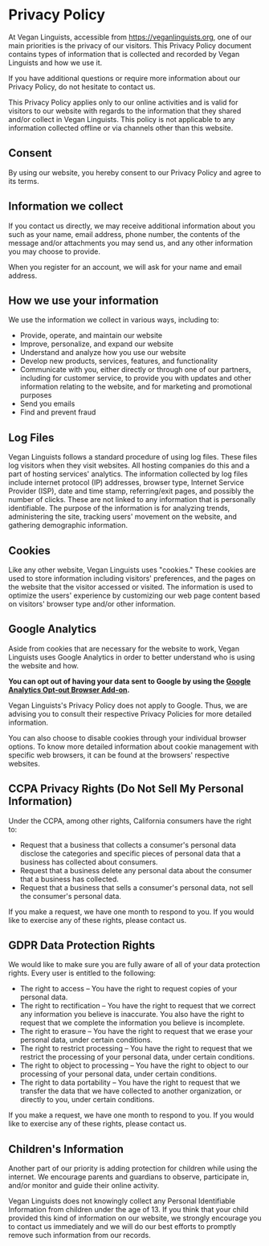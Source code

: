 # Privacy Policy

At Vegan Linguists, accessible from https://veganlinguists.org, one of our main priorities is the privacy of our visitors. This Privacy Policy document contains types of information that is collected and recorded by Vegan Linguists and how we use it.

If you have additional questions or require more information about our Privacy Policy, do not hesitate to contact us.

This Privacy Policy applies only to our online activities and is valid for visitors to our website with regards to the information that they shared and/or collect in Vegan Linguists. This policy is not applicable to any information collected offline or via channels other than this website.

## Consent

By using our website, you hereby consent to our Privacy Policy and agree to its terms.

## Information we collect

If you contact us directly, we may receive additional information about you such as your name, email address, phone number, the contents of the message and/or attachments you may send us, and any other information you may choose to provide.

When you register for an account, we will ask for your name and email address.

## How we use your information

We use the information we collect in various ways, including to:

-   Provide, operate, and maintain our website
-   Improve, personalize, and expand our website
-   Understand and analyze how you use our website
-   Develop new products, services, features, and functionality
-   Communicate with you, either directly or through one of our partners, including for customer service, to provide you with updates and other information relating to the website, and for marketing and promotional purposes
-   Send you emails
-   Find and prevent fraud

## Log Files

Vegan Linguists follows a standard procedure of using log files. These files log visitors when they visit websites. All hosting companies do this and a part of hosting services' analytics. The information collected by log files include internet protocol (IP) addresses, browser type, Internet Service Provider (ISP), date and time stamp, referring/exit pages, and possibly the number of clicks. These are not linked to any information that is personally identifiable. The purpose of the information is for analyzing trends, administering the site, tracking users' movement on the website, and gathering demographic information.

## Cookies

Like any other website, Vegan Linguists uses "cookies." These cookies are used to store information including visitors' preferences, and the pages on the website that the visitor accessed or visited. The information is used to optimize the users' experience by customizing our web page content based on visitors' browser type and/or other information.

## Google Analytics

Aside from cookies that are necessary for the website to work, Vegan Linguists uses Google Analytics in order to better understand who is using the website and how.

**You can opt out of having your data sent to Google by using the [Google Analytics Opt-out Browser Add-on](https://tools.google.com/dlpage/gaoptout).**

Vegan Linguists's Privacy Policy does not apply to Google. Thus, we are advising you to consult their respective Privacy Policies for more detailed information.

You can also choose to disable cookies through your individual browser options. To know more detailed information about cookie management with specific web browsers, it can be found at the browsers' respective websites.

## CCPA Privacy Rights (Do Not Sell My Personal Information)

Under the CCPA, among other rights, California consumers have the right to:

-   Request that a business that collects a consumer's personal data disclose the categories and specific pieces of personal data that a business has collected about consumers.
-   Request that a business delete any personal data about the consumer that a business has collected.
-   Request that a business that sells a consumer's personal data, not sell the consumer's personal data.

If you make a request, we have one month to respond to you. If you would like to exercise any of these rights, please contact us.

## GDPR Data Protection Rights

We would like to make sure you are fully aware of all of your data protection rights. Every user is entitled to the following:

-   The right to access – You have the right to request copies of your personal data.
-   The right to rectification – You have the right to request that we correct any information you believe is inaccurate. You also have the right to request that we complete the information you believe is incomplete.
-   The right to erasure – You have the right to request that we erase your personal data, under certain conditions.
-   The right to restrict processing – You have the right to request that we restrict the processing of your personal data, under certain conditions.
-   The right to object to processing – You have the right to object to our processing of your personal data, under certain conditions.
-   The right to data portability – You have the right to request that we transfer the data that we have collected to another organization, or directly to you, under certain conditions.

If you make a request, we have one month to respond to you. If you would like to exercise any of these rights, please contact us.

## Children's Information

Another part of our priority is adding protection for children while using the internet. We encourage parents and guardians to observe, participate in, and/or monitor and guide their online activity.

Vegan Linguists does not knowingly collect any Personal Identifiable Information from children under the age of 13. If you think that your child provided this kind of information on our website, we strongly encourage you to contact us immediately and we will do our best efforts to promptly remove such information from our records.
